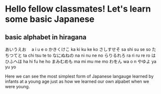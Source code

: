 <h1>Hello fellow classmates! Let's learn some basic Japanese</h1> 

## basic alphabet in hiragana 

あいうえお　
a i u e o
かきくけこ
ka ki ku ke ko
さしすせそ
sa shi su se so 
たちつてと
ta chi tsu te to 
なにぬねの
na ni nu ne no
らりるれろ
ra ri ru re ro
はひふへほ
ha hi fu he ho 
まみむめも
ma mi mu me mo 
わをん
wa o n
やゆよ
ya yu yo 

Here we can see the most simplest form of Japanese langauge learned by infants at a young age just as how we learned our own alpabet when we were young.

